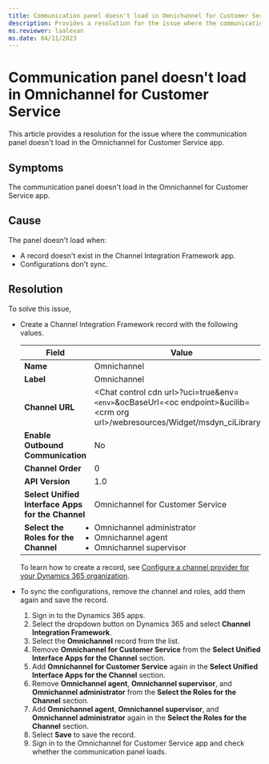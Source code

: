 ```yaml
---
title: Communication panel doesn't load in Omnichannel for Customer Service
description: Provides a resolution for the issue where the communication panel doesn't load in Dynamics 365 Omnichannel for Customer Service.
ms.reviewer: laalexan
ms.date: 04/11/2023
---
```

# Communication panel doesn't load in Omnichannel for Customer Service

This article provides a resolution for the issue where the communication panel doesn't load in the Omnichannel for Customer Service app.

## Symptoms

The communication panel doesn't load in the Omnichannel for Customer Service app.

## Cause

The panel doesn't load when:

- A record doesn't exist in the Channel Integration Framework app.
- Configurations don't sync.

## Resolution

To solve this issue,

- Create a Channel Integration Framework record with the following values. 

   | Field | Value |
   |-------------------------------------------|--------------------------------------------------|
   | **Name** | Omnichannel |
   | **Label** | Omnichannel |
   | **Channel URL** | \<Chat control cdn url>?uci=true&env=`<env>`&ocBaseUrl=\<oc endpoint\>&ucilib=\<crm org url\>/webresources/Widget/msdyn_ciLibrary.js |
   | **Enable Outbound Communication** | No |
   | **Channel Order** | 0 |
   | **API Version** | 1.0 |
   | **Select Unified Interface Apps for the Channel** | Omnichannel for Customer Service |
   | **Select the Roles for the Channel** | <li>Omnichannel administrator</li> <li>Omnichannel agent</li> <li>Omnichannel supervisor</li> |

   To learn how to create a record, see [Configure a channel provider for your Dynamics 365 organization](/dynamics365/customer-engagement/developer/channel-integration-framework/configure-channel-provider-channel-integration-framework).

- To sync the configurations, remove the channel and roles, add them again and save the record.

   1. Sign in to the Dynamics 365 apps.
   2. Select the dropdown button on Dynamics 365 and select **Channel Integration Framework**.
   3. Select the **Omnichannel** record from the list.
   4. Remove **Omnichannel for Customer Service** from the **Select Unified Interface Apps for the Channel** section.
   5. Add **Omnichannel for Customer Service** again in the **Select Unified Interface Apps for the Channel** section.
   6. Remove **Omnichannel agent**, **Omnichannel supervisor**, and **Omnichannel administrator** from the **Select the Roles for the Channel** section.
   7. Add **Omnichannel agent**, **Omnichannel supervisor**, and **Omnichannel administrator** again in the **Select the Roles for the Channel** section.
   8. Select **Save** to save the record.
   9. Sign in to the Omnichannel for Customer Service app and check whether the communication panel loads.
